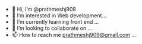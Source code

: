 - 👋 Hi, I’m @prathmeshj908
- 👀 I’m interested in Web development...
- 🌱 I’m currently learning front end ...
- 💞️ I’m looking to collaborate on ...
- 📫 How to reach me prathmeshj909@gmail.com ...

<!---
prathmeshj908/prathmeshj908 is a ✨ special ✨ repository because its `README.md` (this file) appears on your GitHub profile.
You can click the Preview link to take a look at your changes.
--->
